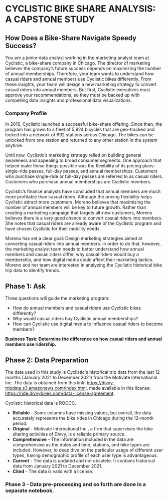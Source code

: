 # CYCLISTIC BIKE SHARE ANALYSIS: A CAPSTONE STUDY
## How Does a Bike-Share Navigate Speedy Success?

You are a junior data analyst working in the marketing analyst team at Cyclistic, a bike-share company in Chicago. The director of marketing believes the company’s future success depends on maximizing the number of annual memberships. Therefore, your team wants to understand how casual riders and annual members use Cyclistic bikes differently. From these insights, your team will design a new marketing strategy to convert casual riders into annual members. But first, Cyclistic executives must approve your recommendations, so they must be backed up with compelling data insights and professional data visualizations.

### Company Profile
In 2016, Cyclistic launched a successful bike-share offering. Since then, the program has grown to a fleet of 5,824 bicycles that are geo-tracked and locked into a network of 692 stations across Chicago. The bikes can be unlocked from one station and returned to any other station in the system anytime.

Until now, Cyclistic’s marketing strategy relied on building general awareness and appealing to broad consumer segments. One approach that helped make these things possible was the flexibility of its pricing plans: single-ride passes, full-day passes, and annual memberships. Customers who purchase single-ride or full-day passes are referred to as casual riders. Customers who purchase annual memberships are Cyclistic members.

Cyclistic’s finance analysts have concluded that annual members are much more profitable than casual riders. Although the pricing flexibility helps Cyclistic attract more customers, Moreno believes that maximizing the number of annual members will be key to future growth. Rather than creating a marketing campaign that targets all-new customers, Moreno believes there is a very good chance to convert casual riders into members. She notes that casual riders are already aware of the Cyclistic program and have chosen Cyclistic for their mobility needs.

Moreno has set a clear goal: Design marketing strategies aimed at converting casual riders into annual members. In order to do that, however, the marketing analyst team needs to better understand how annual members and casual riders differ, why casual riders would buy a membership, and how digital media could affect their marketing tactics. Moreno and her team are interested in analyzing the Cyclistic historical bike trip data to identify trends.

## Phase 1: Ask

Three questions will guide the marketing program:
- How do annual members and casual riders use Cyclistic bikes differently?
- Why would casual riders buy Cyclistic annual memberships?
- How can Cyclistic use digital media to influence casual riders to become members?

**Business Task: Determine the difference on how casual riders and annual members use ridership.**

## Phase 2: Data Preparation

The data used in this study is Cyclistic's historical trip data from the last 12 months (January 2021 to December 2021) from the Motivate International Inc. The data is obtained from this link: https://divvy-tripdata.s3.amazonaws.com/index.html, made available in this license: https://ride.divvybikes.com/data-license-agreement.

Cyclistic historical data is ROCCC.
- **Reliable** - Some columns have missing values, but overall, the data accurately represents the bike rides in Chicago during the 12-month period.
- **Original** - Motivate International Inc., a firm that supervises the bike sharing activities of Divvy, is a reliable primary source.
- **Comprehensive** - The information included in the data are comprehensive as the dates and time, stations, and bike types are included. However, to deep dive on the particular usage of different user types, having demographic profile of each user type is advantageous.
- **Current** - The data is updated and not obsolete. It contains historical data from January 2021 to December 2021.
- **Cited** - The data is valid with a license.

### Phase 3 - Data pre-processing and so forth are done in a separate notebook.
